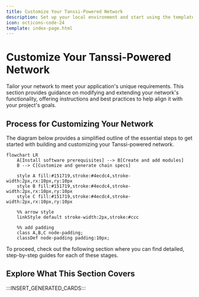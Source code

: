 ```yaml
---
title: Customize Your Tanssi-Powered Network
description: Set up your local environment and start using the templates to build your network with Substrate, a powerful and modular blockchain framework based in Rust.
icon: octicons-code-24
template: index-page.html
---
```


# Customize Your Tanssi-Powered Network

Tailor your network to meet your application's unique requirements. This section provides guidance on modifying and extending your network's functionality, offering instructions and best practices to help align it with your project's goals.

## Process for Customizing Your Network

The diagram below provides a simplified outline of the essential steps to get started with building and customizing your Tanssi-powered network.

```mermaid
flowchart LR
    A[Install software prerequisites] --> B[Create and add modules]
    B --> C[Customize and generate chain specs]

    style A fill:#151719,stroke:#4ecdc4,stroke-width:2px,rx:10px,ry:10px
    style B fill:#151719,stroke:#4ecdc4,stroke-width:2px,rx:10px,ry:10px
    style C fill:#151719,stroke:#4ecdc4,stroke-width:2px,rx:10px,ry:10px

    %% arrow style
    linkStyle default stroke-width:2px,stroke:#ccc

    %% add padding
    class A,B,C node-padding;
    classDef node-padding padding:10px;
```

To proceed, check out the following section where you can find detailed, step-by-step guides for each of these stages.

## Explore What This Section Covers

:::INSERT_GENERATED_CARDS:::
